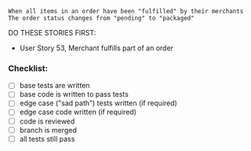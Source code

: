 ```
When all items in an order have been "fulfilled" by their merchants
The order status changes from "pending" to "packaged"
```

DO THESE STORIES FIRST:
- User Story 53, Merchant fulfills part of an order

### Checklist:

- [ ] base tests are written
- [ ] base code is written to pass tests
- [ ] edge case ("sad path") tests written (if required)
- [ ] edge case code written (if required)
- [ ] code is reviewed
- [ ] branch is merged
- [ ] all tests still pass
